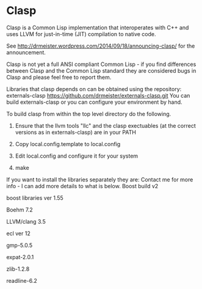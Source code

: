 Clasp
===============
Clasp is a Common Lisp implementation that interoperates with C++ and uses LLVM for just-in-time (JIT) compilation to native code.

See http://drmeister.wordpress.com/2014/09/18/announcing-clasp/ for the announcement.

Clasp is not yet a full ANSI compliant Common Lisp - if you find differences between Clasp and the Common Lisp standard they are considered bugs in Clasp and please feel free to report them.

Libraries that clasp depends on can be obtained using the repository: externals-clasp
https://github.com/drmeister/externals-clasp.git
You can build externals-clasp or you can configure your environment by hand.

To build clasp from within the top level directory do the following.

1) Ensure that the llvm tools "llc" and the clasp exectuables (at the correct versions as in externals-clasp) are in your PATH

2) Copy local.config.template to local.config

3) Edit local.config and configure it for your system

4) make


If you want to install the libraries separately they are:
Contact me for more info - I can add more details to what is below.
Boost build v2<p>
boost libraries ver 1.55<p>
Boehm 7.2<p>
LLVM/clang 3.5<p>
ecl ver 12<p>
gmp-5.0.5<p>
expat-2.0.1<p>
zlib-1.2.8<p>
readline-6.2<p>
                                                                                                        
